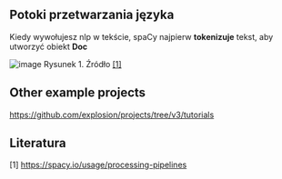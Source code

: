 ## Potoki przetwarzania języka

Kiedy wywołujesz nlp w tekście, spaCy najpierw **tokenizuje** tekst, aby utworzyć obiekt **Doc**

![image](https://user-images.githubusercontent.com/26519123/119462186-bbb9ba80-bd40-11eb-8beb-11427504d379.png)
Rysunek 1. Źródło [[1]](https://spacy.io/usage/processing-pipelines)



## Other example projects

https://github.com/explosion/projects/tree/v3/tutorials


## Literatura
[1] https://spacy.io/usage/processing-pipelines
